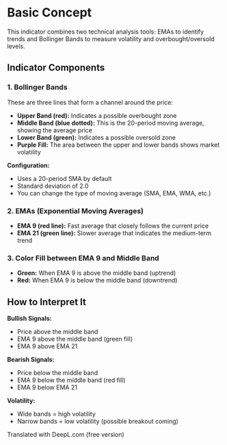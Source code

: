 # Basic Concept

This indicator combines two technical analysis tools: EMAs to identify trends and Bollinger Bands to measure volatility and overbought/oversold levels.

## Indicator Components

### 1. Bollinger Bands

These are three lines that form a channel around the price:

- **Upper Band (red):** Indicates a possible overbought zone
- **Middle Band (blue dotted):** This is the 20-period moving average, showing the average price
- **Lower Band (green):** Indicates a possible oversold zone
- **Purple Fill:** The area between the upper and lower bands shows market volatility

**Configuration:**
- Uses a 20-period SMA by default
- Standard deviation of 2.0
- You can change the type of moving average (SMA, EMA, WMA, etc.)

### 2. EMAs (Exponential Moving Averages)

- **EMA 9 (red line):** Fast average that closely follows the current price
- **EMA 21 (green line):** Slower average that indicates the medium-term trend

### 3. Color Fill between EMA 9 and Middle Band

- **Green:** When EMA 9 is above the middle band (uptrend)
- **Red:** When EMA 9 is below the middle band (downtrend)

## How to Interpret It

**Bullish Signals:**
- Price above the middle band
- EMA 9 above the middle band (green fill)
- EMA 9 above EMA 21

**Bearish Signals:**
- Price below the middle band
- EMA 9 below the middle band (red fill)
- EMA 9 below EMA 21

**Volatility:**
- Wide bands = high volatility
- Narrow bands = low volatility (possible breakout coming)

Translated with DeepL.com (free version)